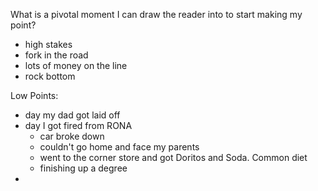 What is a pivotal moment I can draw the reader into to start making my point?

- high stakes
- fork in the road
- lots of money on the line
- rock bottom

Low Points:
- day my dad got laid off
- day I got fired from RONA
	- car broke down
	- couldn't go home and face my parents
	- went to the corner store and got Doritos and Soda. Common diet
	- finishing up a degree 
- 
